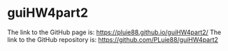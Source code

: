# guiHW4part2
The link to the GitHub page is: https://pluie88.github.io/guiHW4part2/
The link to the GitHub repository is: https://github.com/PLuie88/guiHW4part2
